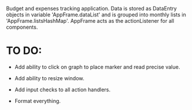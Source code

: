 Budget and expenses tracking application.
Data is stored as DataEntry objects in variable 'AppFrame.dataList' and is grouped into monthly lists in 'AppFrame.listsHashMap'.
AppFrame acts as the actionListener for all components.

# TO DO:
- Add ability to click on graph to place marker and read precise value.
- Add ability to resize window.

- Add input checks to all action handlers.
- Format everything.
